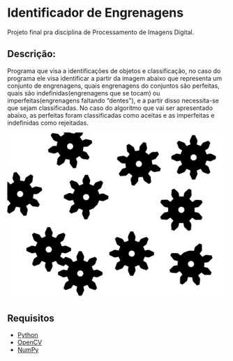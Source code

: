 # Identificador de Engrenagens

Projeto final pra disciplina de Processamento de Imagens Digital.

## Descrição:

Programa que visa a identificações de objetos e classificação, no caso do programa ele visa identificar a partir da imagem abaixo que representa um conjunto de engrenagens, quais engrenagens do conjuntos são perfeitas, quais são indefinidas(engrenagens que se tocam) ou imperfeitas(engrenagens faltando “dentes”), e a partir disso necessita-se que sejam classificadas. No caso do algoritmo que vai ser apresentado abaixo, as perfeitas foram classificadas como aceitas e as imperfeitas e indefinidas como rejeitadas.

![](images/imagem0.jpeg)

## Requisitos

* [Python](https://www.python.org/)
* [OpenCV](https://opencv.org/)
* [NumPy](https://www.numpy.org/)
